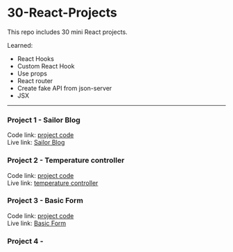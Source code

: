 # 30-React-Projects
This repo includes 30 mini React projects.

Learned:
* React Hooks
* Custom React Hook
* Use props
* React router
* Create fake API from json-server
* JSX

---

### Project 1 - Sailor Blog
Code link:
[project code]()
</br>
Live link:
[Sailor Blog]()

### Project 2 - Temperature controller
Code link:
[project code](https://replit.com/@SalanLee/Temperature-controller#src/App.js)
</br>
Live link:
[temperature controller](https://temperature-controller.salanlee.repl.co/)

### Project 3 - Basic Form
Code link:
[project code](https://replit.com/@SalanLee/Basic-Form-1#src/App.js)
</br>
Live link:
[Basic Form](https://basic-form-1.salanlee.repl.co/)

### Project 4 -